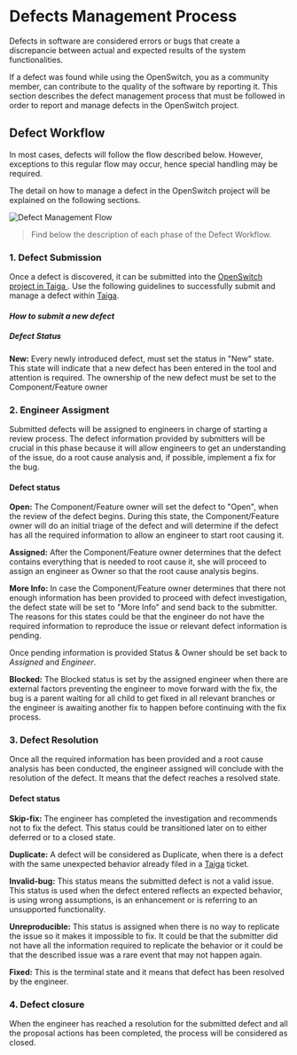 
Defects Management Process
=======

Defects in software are considered errors or bugs that create a discrepancie between actual and expected results of the system functionalities.

If a defect was found while using the OpenSwitch, you as a community member, can contribute to the quality of the software by reporting it. This section describes the defect management process that must be followed in order to report and manage defects in the OpenSwitch project.


## Defect Workflow

In most cases, defects will follow the flow described below. However, exceptions to this regular flow may occur, hence special handling may be required.

The detail on how to manage a defect in the OpenSwitch project will be explained on the following sections.

![Defect Management Flow](https://lh3.googleusercontent.com/-DYjRh0qJUoM/VgRZgOR1kXI/AAAAAAAAAL8/zTaAb404-uQ/s0/defect-workflow.jpg "defect-workflow.jpg")

> Find below the description of each phase of the Defect Workflow.

### 1. Defect Submission

Once a defect is discovered, it can be submitted into the [OpenSwitch project in Taiga ](https://tree.taiga.io/project/openswitch/issues?page=1).
Use the following guidelines to successfully submit and manage a defect within [Taiga](https://tree.taiga.io/project/openswitch/issues?page=1).

#### *How to submit a new defect*


##### Defect Status

**New:** Every newly introduced defect, must set the status in "New" state. This state will indicate that a new defect has been entered in the tool and attention is required. The ownership of the new defect must be set to the Component/Feature owner

### 2. Engineer Assigment

Submitted defects will be assigned to engineers in charge of starting a review process.
The defect information provided by submitters will be crucial in this phase because it will allow engineers to get an understanding of the issue, do a root cause analysis and, if possible, implement a fix for the bug.

#### Defect status

**Open:** The Component/Feature owner will set the defect to "Open", when the review of the defect begins. During this state, the Component/Feature owner will do an initial triage of the defect and will determine if the defect has all the required information to allow an engineer to start root causing it.

**Assigned:** After the Component/Feature owner determines that the defect contains everything that is needed to root cause it, she will proceed to assign an engineer as Owner so that the root cause analysis begins.

**More Info:** In case the Component/Feature owner determines that there not enough information has been provided to proceed with defect investigation, the defect state will be set to "More Info" and send back to the submitter. The reasons for this states could be that the engineer do not have the required information to reproduce the issue or relevant defect information is pending.  

Once pending information is provided Status & Owner should be set back to *Assigned* and *Engineer*.  

**Blocked:** The Blocked status is set by the assigned engineer when there are external factors preventing the engineer to move forward with the fix, the bug is a parent waiting for all child to get fixed in all relevant branches or the engineer is awaiting another fix to happen before continuing with the fix process.


### 3. Defect Resolution

Once all the required information has been provided and a root cause analysis has been conducted, the engineer assigned will conclude with the resolution of the defect. It means that the defect reaches a resolved state.

#### Defect status

**Skip-fix:** The engineer has completed the investigation and recommends not to fix the defect.  This status could be transitioned later on to either deferred or to a closed state.

**Duplicate:** A defect will be considered as Duplicate, when there is a defect with the same unexpected behavior already filed in a [Taiga](https://tree.taiga.io/project/openswitch/issues?page=1) ticket. 

**Invalid-bug:** This status means the submitted defect is not a valid issue. This status is used when the defect entered reflects an expected behavior, is using wrong assumptions, is an enhancement or is referring to an unsupported functionality.

**Unreproducible:** This status is assigned when there is no way to replicate the issue so it makes it impossible to fix. It could be that the submitter did not have all the information required to replicate the behavior or it could be that the described issue was a rare event that may not happen again.

**Fixed:** This is the terminal state and it means that defect has been resolved by the engineer.

### 4. Defect closure

When the engineer has reached a resolution for the submitted defect and all the proposal actions has been completed, the process will be considered as closed.
